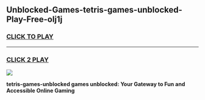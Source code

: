 
## Unblocked-Games-tetris-games-unblocked-Play-Free-olj1j
<h3>
<a href="https://premium76.site?title=tetris-games-unblocked&ref=12A">CLICK TO PLAY</a></h3>
<hr>

<h3>
<a href="https://premium76.site?title=tetris-games-unblocked&ref=12A">CLICK 2 PLAY</a>
  
</h3>

<a href="https://premium76.site?title=tetris-games-unblocked&ref=12A"><img src="https://clearcache.store/games.png"></a>


**tetris-games-unblocked games unblocked: Your Gateway to Fun and Accessible Online Gaming**
